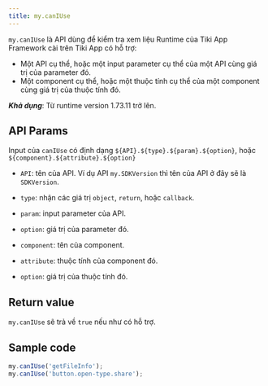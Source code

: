 ```yaml
---
title: my.canIUse
---
```


`my.canIUse` là API dùng để kiểm tra xem liệu Runtime của Tiki App Framework cài trên Tiki App có hỗ trợ:  

- Một API cụ thể, hoặc một input parameter cụ thể của một API cùng giá trị của parameter đó.
- Một component cụ thể, hoặc một thuộc tính cụ thể của một component cùng giá trị của thuộc tính đó.

***Khả dụng***: Từ runtime version 1.73.11 trở lên.

## API Params

Input của `canIUse` có định dạng `${API}.${type}.${param}.${option}`, hoặc `${component}.${attribute}.${option}`

- `API`: tên của API. Ví dụ API `my.SDKVersion` thì tên của API ở đây sẽ là `SDKVersion`.
- `type`: nhận các giá trị `object`, `return`, hoặc `callback`.
- `param`: input parameter của API.
- `option`: giá trị của parameter đó.
  
- `component`: tên của component.
- `attribute`: thuộc tính của component đó.
- `option`: giá trị của thuộc tính đó.

## Return value

`my.canIUse` sẽ trả về `true` nếu như có hỗ trợ.

## Sample code

```js
my.canIUse('getFileInfo');
my.canIUse('button.open-type.share');
```